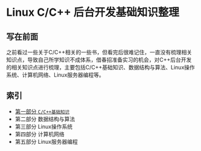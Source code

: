 # Linux C/C++ 后台开发基础知识整理

## 写在前面
之前看过一些关于C/C++相关的一些书，但看完后很难记住，一直没有梳理相关知识点，导致自己所学知识不成体系，借春招准备实习的机会，对C++后台开发的相关知识点进行梳理，主要包括C/C++基础知识、数据结构与算法、Linux操作系统、计算机网络、Linux服务器编程等。

## 索引
* [第一部分 `C/C++基础知识`](https://github.com/dongdongou/Linux_C-Cpp_backstage_basicKnowledge/blob/master/01-C-C%2B%2B%E5%9F%BA%E7%A1%80%E7%9F%A5%E8%AF%86)
* 第二部分 数据结构与算法
* 第三部分 Linux操作系统
* 第四部分 计算机网络
* 第五部分 Linux服务器编程
